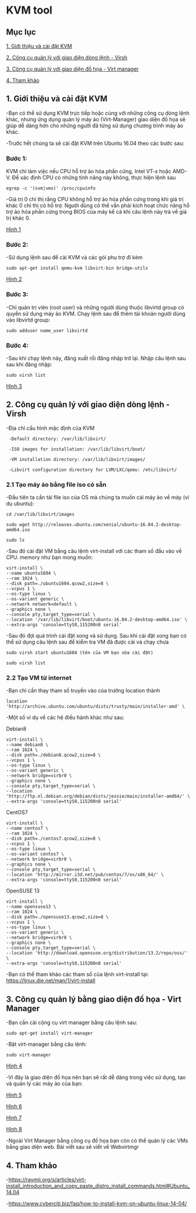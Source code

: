 # KVM tool

## Mục lục

[1. Giới thiệu và cài đặt KVM](#1)

[2. Công cụ quản lý với giao diện dòng lệnh - Virsh](#2)

[3. Công cụ quản lý với giao diện đồ họa - Virt manager](#3)

[4. Tham khảo](#4)


<a name="1"></a>

## 1. Giới thiệu và cài đặt KVM

-Bạn có thể sử dụng KVM trực tiếp hoặc cùng với những công cụ dòng lệnh khác, nhưng ứng dụng quản lý máy ảo (Virt-Manager) giao diện đồ họa sẽ giúp dễ dàng hơn cho những người đã từng sử dụng chương trình máy ảo khác.

-Trước hết chúng ta sẽ cài đặt KVM trên Ubuntu 16.04 theo các bước sau:

### Bước 1: 
KVM chỉ làm việc nếu CPU hỗ trợ ảo hóa phần cứng, Intel VT-x hoặc AMD-V. Để xác định CPU có những tính năng này không, thực hiện lệnh sau

```
egrep -c '(svm|vmx)' /proc/cpuinfo
```

-Giá trị 0 chỉ thị rằng CPU không hỗ trợ ảo hóa phần cứng trong khi giá trị khác 0 chỉ thị có hỗ trợ. Người dùng có thể vẫn phải kích hoạt chức năng hỗ trợ ảo hóa phần cứng trong BIOS của máy kể cả khi câu lệnh này trả về giá trị khác 0.

[Hình 1](http://i.imgur.com/BBrqNce.png)

### Bước 2:
-Sử dụng lệnh sau để cài KVM và các gói phụ trợ đi kèm

```
sudo apt-get install qemu-kvm libvirt-bin bridge-utils 
```

[Hình 2](http://i.imgur.com/BBrqNce.png)

### Bước 3: 
-Chỉ quản trị viên (root user) và những người dùng thuộc libvirtd group có quyền sử dụng máy ảo KVM. Chạy lệnh sau để thêm tài khoản người dùng vào libvirtd group:

```
sudo adduser name_user libvirtd
```

### Bước 4:
-Sau khi chạy lệnh này, đăng xuất rồi đăng nhập trở lại. Nhập câu lệnh sau sau khi đăng nhập:

```
sudo virsh list
```

[Hình 3](http://i.imgur.com/YKCAIDW.png)

<a name="2"></a>

## 2. Công cụ quản lý với giao diện dòng lệnh - Virsh

-Địa chỉ cấu hình mặc định của KVM

     -Default directory: /var/lib/libvirt/

     -ISO images for installation: /var/lib/libvirt/boot/

     -VM installation directory: /var/lib/libvirt/images/

     -Libvirt configuration directory for LVM/LXC/qemu: /etc/libvirt/

### 2.1 Tạo máy ảo bằng file iso có sẵn

-Đầu tiên ta cần tải file iso của OS mà chúng ta muốn cài máy ảo về máy (ví dụ ubuntu):

```
cd /var/lib/libvirt/images

sudo wget http://releases.ubuntu.com/xenial/ubuntu-16.04.2-desktop-amd64.iso

sudo ls
```

-Sau đó cài đặt VM bằng câu lệnh virt-install với các tham số đầu vào về CPU. memory như bạn mong muốn:

```
virt-install \
--name ubuntu1604 \
--ram 1024 \
--disk path=./ubuntu1604.qcow2,size=8 \
--vcpus 1 \
--os-type linux \
--os-variant generic \
--network network=default \
--graphics none \
--console pty,target_type=serial \
--location '/var/lib/libvirt/boot/ubuntu-16.04.2-desktop-amd64.iso' \
--extra-args 'console=ttyS0,115200n8 serial'
```

-Sau đó đợi quá trình cài đặt xong và sử dụng. Sau khi cài đặt xong bạn có thể sử dụng câu lệnh sau để kiểm tra VM đã được cài và chạy chưa

```
sudo virsh start ubuntu1604 (tên của VM bạn vừa cài đặt)

sudo virsh list 
```

### 2.2 Tạo VM từ internet

-Bạn chỉ cần thay tham số truyền vào của trường location thành 

```
location 'http://archive.ubuntu.com/ubuntu/dists/trusty/main/installer-amd' \
```

-Một số ví dụ về các hệ điều hành khác như sau:

Debian8

```
virt-install \
--name debian8 \
--ram 1024 \
--disk path=./debian8.qcow2,size=8 \
--vcpus 1 \
--os-type linux \
--os-variant generic \
--network bridge=virbr0 \
--graphics none \
--console pty,target_type=serial \
--location 'http://ftp.nl.debian.org/debian/dists/jessie/main/installer-amd64/' \
--extra-args 'console=ttyS0,115200n8 serial'
```

CentOS7

```
virt-install \
--name centos7 \
--ram 1024 \
--disk path=./centos7.qcow2,size=8 \
--vcpus 1 \
--os-type linux \
--os-variant centos7 \
--network bridge=virbr0 \
--graphics none \
--console pty,target_type=serial \
--location 'http://mirror.i3d.net/pub/centos/7/os/x86_64/' \
--extra-args 'console=ttyS0,115200n8 serial'
```

OpenSUSE 13

```
virt-install \
--name opensuse13 \
--ram 1024 \
--disk path=./opensuse13.qcow2,size=8 \
--vcpus 1 \
--os-type linux \
--os-variant generic \
--network bridge=virbr0 \
--graphics none \
--console pty,target_type=serial \
--location 'http://download.opensuse.org/distribution/13.2/repo/oss/' \
--extra-args 'console=ttyS0,115200n8 serial'
```

-Bạn có thể tham khảo các tham số của lệnh virt-install tại: https://linux.die.net/man/1/virt-install

<a name="3"></a>

## 3. Công cụ quản lý bằng giao diện đồ họa - Virt Manager

-Bạn cần cài cộng cụ virt manager bằng câu lệnh sau:

```
sudo apt-get install virt-manager
```

-Bật virt-manager bằng câu lệnh:

```
sudo virt-manager
```

[Hình 4](http://i.imgur.com/RVNM9xM.png)

-Vì đây là giao diện đồ họa nên bạn sẽ rất dễ dàng trong việc sử dụng, tạo và quản lý các máy ảo của bạn:

[Hình 5](http://i.imgur.com/qRaLj0p.png)

[Hình 6](http://i.imgur.com/BerTHbk.png)

[Hình 7](http://i.imgur.com/0IU8Uxz.png)

[Hình 8](http://i.imgur.com/0IU8Uxz.png)

-Ngoài Virt Manager bằng công cụ đồ họa bạn còn có thể quản lý các VMs bằng giao diện web. Bài viết sau sẽ viết về Webvirtmgr


<a name="4"></a>

## 4. Tham khảo

-https://raymii.org/s/articles/virt-install_introduction_and_copy_paste_distro_install_commands.html#Ubuntu_14.04

-https://www.cyberciti.biz/faq/how-to-install-kvm-on-ubuntu-linux-14-04/



